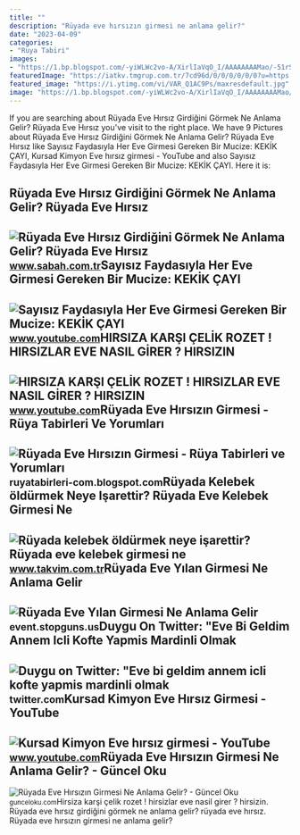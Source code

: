```yaml
---
title: ""
description: "Rüyada eve hırsızın girmesi ne anlama gelir?"
date: "2023-04-09"
categories:
- "Ruya Tabiri"
images:
- "https://1.bp.blogspot.com/-yiWLWc2vo-A/XirlIaVqO_I/AAAAAAAAMao/-51rS_cdhMEOIRDwsMWiXg9CbEQfsjmVACLcBGAsYHQ/s1600/ruyada-eve-hirsizin-girmesi.jpg"
featuredImage: "https://iatkv.tmgrup.com.tr/7cd96d/0/0/0/0/0/0?u=https:%2f%2fitkv.tmgrup.com.tr%2falbum%2f2021%2f12%2f30%2fruyada-eve-kelebek-girmesi-ne-anlama-gelir-ruyada-kelebek-surusu-gormek-neye-isarettir-ruyada-kelebek-oldurmek-neye-isarettir-1640894503553.jpg&amp;mw=1100&amp;l=1"
featured_image: "https://i.ytimg.com/vi/VAR_Q1AC9Ps/maxresdefault.jpg"
image: "https://1.bp.blogspot.com/-yiWLWc2vo-A/XirlIaVqO_I/AAAAAAAAMao/-51rS_cdhMEOIRDwsMWiXg9CbEQfsjmVACLcBGAsYHQ/s1600/ruyada-eve-hirsizin-girmesi.jpg"
---
```


If you are searching about Rüyada Eve Hırsız Girdiğini Görmek Ne Anlama Gelir? Rüyada Eve Hırsız you've visit to the right place. We have 9 Pictures about Rüyada Eve Hırsız Girdiğini Görmek Ne Anlama Gelir? Rüyada Eve Hırsız like Sayısız Faydasıyla Her Eve Girmesi Gereken Bir Mucize: KEKİK ÇAYI, Kursad Kimyon Eve hırsız girmesi - YouTube and also Sayısız Faydasıyla Her Eve Girmesi Gereken Bir Mucize: KEKİK ÇAYI. Here it is:

Rüyada Eve Hırsız Girdiğini Görmek Ne Anlama Gelir? Rüyada Eve Hırsız
---------------------------------------------------------------------

 ![Rüyada Eve Hırsız Girdiğini Görmek Ne Anlama Gelir? Rüyada Eve Hırsız](https://iasbh.tmgrup.com.tr/6fc658/752/395/0/36/724/416?u=https://isbh.tmgrup.com.tr/sbh/2021/09/09/ruyada-eve-hirsizin-girdigini-gormek-ne-demek-ruyada-eve-hirsiz-girmesi-ne-anlama-gelir-1631185131795.jpg) <small>www.sabah.com.tr</small>Sayısız Faydasıyla Her Eve Girmesi Gereken Bir Mucize: KEKİK ÇAYI
-----------------------------------------------------------------

 ![Sayısız Faydasıyla Her Eve Girmesi Gereken Bir Mucize: KEKİK ÇAYI](https://i.ytimg.com/vi/VAR_Q1AC9Ps/maxresdefault.jpg) <small>www.youtube.com</small>HIRSIZA KARŞI ÇELİK ROZET ! HIRSIZLAR EVE NASIL GİRER ? HIRSIZIN
----------------------------------------------------------------

 ![HIRSIZA KARŞI ÇELİK ROZET ! HIRSIZLAR EVE NASIL GİRER ? HIRSIZIN](https://i.ytimg.com/vi/4QRxIKrUSh8/maxresdefault.jpg) <small>www.youtube.com</small>Rüyada Eve Hırsızın Girmesi - Rüya Tabirleri Ve Yorumları
---------------------------------------------------------

 ![Rüyada Eve Hırsızın Girmesi - Rüya Tabirleri ve Yorumları](https://1.bp.blogspot.com/-yiWLWc2vo-A/XirlIaVqO_I/AAAAAAAAMao/-51rS_cdhMEOIRDwsMWiXg9CbEQfsjmVACLcBGAsYHQ/s1600/ruyada-eve-hirsizin-girmesi.jpg) <small>ruyatabirleri-com.blogspot.com</small>Rüyada Kelebek öldürmek Neye Işarettir? Rüyada Eve Kelebek Girmesi Ne
---------------------------------------------------------------------

 ![Rüyada kelebek öldürmek neye işarettir? Rüyada eve kelebek girmesi ne](https://iatkv.tmgrup.com.tr/7cd96d/0/0/0/0/0/0?u=https:%2f%2fitkv.tmgrup.com.tr%2falbum%2f2021%2f12%2f30%2fruyada-eve-kelebek-girmesi-ne-anlama-gelir-ruyada-kelebek-surusu-gormek-neye-isarettir-ruyada-kelebek-oldurmek-neye-isarettir-1640894503553.jpg&mw=1100&l=1) <small>www.takvim.com.tr</small>Rüyada Eve Yılan Girmesi Ne Anlama Gelir
----------------------------------------

 ![Rüyada Eve Yılan Girmesi Ne Anlama Gelir](https://i.ytimg.com/vi/V7_gH3eF0JA/hqdefault.jpg) <small>event.stopguns.us</small>Duygu On Twitter: "Eve Bi Geldim Annem Icli Kofte Yapmis Mardinli Olmak
-----------------------------------------------------------------------

 ![Duygu on Twitter: "Eve bi geldim annem icli kofte yapmis mardinli olmak](https://pbs.twimg.com/media/Fj4jLKZXwAARhW_.jpg:large) <small>twitter.com</small>Kursad Kimyon Eve Hırsız Girmesi - YouTube
------------------------------------------

 ![Kursad Kimyon Eve hırsız girmesi - YouTube](https://i.ytimg.com/vi/VmeN3Bl2gjk/maxresdefault.jpg) <small>www.youtube.com</small>Rüyada Eve Hırsızın Girmesi Ne Anlama Gelir? - Güncel Oku
---------------------------------------------------------

 ![Rüyada Eve Hırsızın Girmesi Ne Anlama Gelir? - Güncel Oku](https://gunceloku.com/uploads/ruyada-eve-hirsizin-girmesi-ne-anlama-gelir-63d2e98c2f101.jpg) <small>gunceloku.com</small>Hirsiza karşi çeli̇k rozet ! hirsizlar eve nasil gi̇rer ? hirsizin. Rüyada eve hırsız girdiğini görmek ne anlama gelir? rüyada eve hırsız. Rüyada eve hırsızın girmesi ne anlama gelir?
